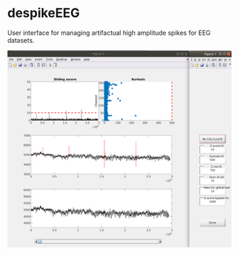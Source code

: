 # despikeEEG
User interface for managing artifactual high amplitude spikes for EEG datasets.

![Computing in the GUI app image](https://raw.githubusercontent.com/tommivayrynen1/despikeEEG/master/screenshot.png)
